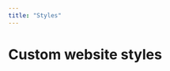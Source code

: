 ```yaml
---
title: "Styles"
---
```


# Custom website styles

<script src="https://emgithub.com/embed.js?target=https%3A%2F%2Fgithub.com%2FAAHOM%2FUIL%2Fblob%2Fmain%2Fstyles.css&style=github&showBorder=on&showLineNumbers=on&showFileMeta=on&showCopy=on&fetchFromJsDelivr=on"></script>
